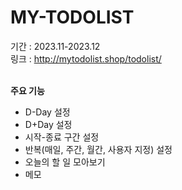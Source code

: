 # MY-TODOLIST
기간 : 2023.11-2023.12<br>
링크 : http://mytodolist.shop/todolist/<br><br>

**주요 기능**
- D-Day 설정
- D+Day 설정
- 시작-종료 구간 설정
- 반복(매일, 주간, 월간, 사용자 지정) 설정
- 오늘의 할 일 모아보기
- 메모
